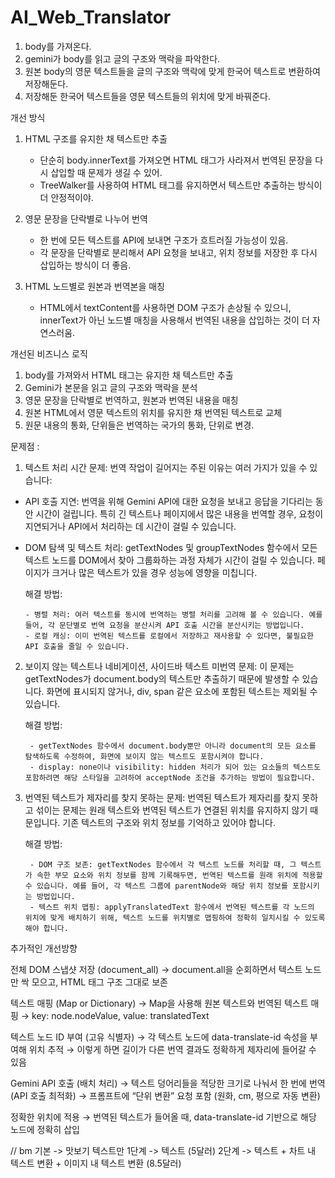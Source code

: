 # AI_Web_Translator



1. body를 가져온다.
2. gemini가 body를 읽고 글의 구조와 맥락을 파악한다.
3. 원본 body의 영문 텍스트들을 글의 구조와 맥락에 맞게 한국어 텍스트로 변환하여 저장해둔다.
4. 저장해둔 한국어 텍스트들을 영문 텍스트들의 위치에 맞게 바꿔준다.

개선 방식
1. HTML 구조를 유지한 채 텍스트만 추출
    - 단순히 body.innerText를 가져오면 HTML 태그가 사라져서 번역된 문장을 다시 삽입할 때 문제가 생길 수 있어.
    - TreeWalker를 사용하여 HTML 태그를 유지하면서 텍스트만 추출하는 방식이 더 안정적이야.

2. 영문 문장을 단락별로 나누어 번역
    - 한 번에 모든 텍스트를 API에 보내면 구조가 흐트러질 가능성이 있음.
    - 각 문장을 단락별로 분리해서 API 요청을 보내고, 위치 정보를 저장한 후 다시 삽입하는 방식이 더 좋음.

3. HTML 노드별로 원본과 번역본을 매칭
    - HTML에서 textContent를 사용하면 DOM 구조가 손상될 수 있으니, innerText가 아닌 노드별 매칭을 사용해서 번역된 내용을 삽입하는 것이 더 자연스러움.

개선된 비즈니스 로직
1. body를 가져와서 HTML 태그는 유지한 채 텍스트만 추출
2. Gemini가 본문을 읽고 글의 구조와 맥락을 분석
3. 영문 문장을 단락별로 번역하고, 원본과 번역된 내용을 매칭
4. 원본 HTML에서 영문 텍스트의 위치를 유지한 채 번역된 텍스트로 교체
5. 원문 내용의 통화, 단위들은 번역하는 국가의 통화, 단위로 변경.

문제점 :
1. 텍스트 처리 시간 문제: 번역 작업이 길어지는 주된 이유는 여러 가지가 있을 수 있습니다:

 -  API 호출 지연: 번역을 위해 Gemini API에 대한 요청을 보내고 응답을 기다리는 동안 시간이 걸립니다. 
    특히 긴 텍스트나 페이지에서 많은 내용을 번역할 경우, 요청이 지연되거나 API에서 처리하는 데 시간이 걸릴 수 있습니다.
 -  DOM 탐색 및 텍스트 처리: getTextNodes 및 groupTextNodes 함수에서 모든 텍스트 노드를 DOM에서 찾아 
    그룹화하는 과정 자체가 시간이 걸릴 수 있습니다. 페이지가 크거나 많은 텍스트가 있을 경우 성능에 영향을 미칩니다.

    해결 방법:

        - 병렬 처리: 여러 텍스트를 동시에 번역하는 병렬 처리를 고려해 볼 수 있습니다. 예를 들어, 각 문단별로 번역 요청을 분산시켜 API 호출 시간을 분산시키는 방법입니다.
        - 로컬 캐싱: 이미 번역된 텍스트를 로컬에서 저장하고 재사용할 수 있다면, 불필요한 API 호출을 줄일 수 있습니다.

2. 보이지 않는 텍스트나 네비게이션, 사이드바 텍스트 미번역 문제: 이 문제는 getTextNodes가 document.body의 텍스트만 추출하기 때문에 발생할 수 있습니다. 화면에 표시되지 않거나, div, span 같은 요소에 포함된 텍스트는 제외될 수 있습니다.

    해결 방법:

        - getTextNodes 함수에서 document.body뿐만 아니라 document의 모든 요소를 탐색하도록 수정하여, 화면에 보이지 않는 텍스트도 포함시켜야 합니다.
        - display: none이나 visibility: hidden 처리가 되어 있는 요소들의 텍스트도 포함하려면 해당 스타일을 고려하여 acceptNode 조건을 추가하는 방법이 필요합니다.

3. 번역된 텍스트가 제자리를 찾지 못하는 문제: 번역된 텍스트가 제자리를 찾지 못하고 섞이는 문제는 원래 텍스트와 번역된 텍스트가 연결된 위치를 유지하지 않기 때문입니다. 기존 텍스트의 구조와 위치 정보를 기억하고 있어야 합니다.

    해결 방법:

        - DOM 구조 보존: getTextNodes 함수에서 각 텍스트 노드를 처리할 때, 그 텍스트가 속한 부모 요소와 위치 정보를 함께 기록해두면, 번역된 텍스트를 원래 위치에 적용할 수 있습니다. 예를 들어, 각 텍스트 그룹에 parentNode와 해당 위치 정보를 포함시키는 방법입니다.
        - 텍스트 위치 맵핑: applyTranslatedText 함수에서 번역된 텍스트를 각 노드의 위치에 맞게 배치하기 위해, 텍스트 노드를 위치별로 맵핑하여 정확히 일치시킬 수 있도록 해야 합니다.


추가적인 개선방향

전체 DOM 스냅샷 저장 (document_all)
→ document.all을 순회하면서 텍스트 노드만 싹 모으고, HTML 태그 구조 그대로 보존

텍스트 매핑 (Map or Dictionary)
→ Map을 사용해 원본 텍스트와 번역된 텍스트 매핑
→ key: node.nodeValue, value: translatedText

텍스트 노드 ID 부여 (고유 식별자)
→ 각 텍스트 노드에 data-translate-id 속성을 부여해 위치 추적
→ 이렇게 하면 길이가 다른 번역 결과도 정확하게 제자리에 들어갈 수 있음

Gemini API 호출 (배치 처리)
→ 텍스트 덩어리들을 적당한 크기로 나눠서 한 번에 번역 (API 호출 최적화)
→ 프롬프트에 “단위 변환” 요청 포함 (원화, cm, 평으로 자동 변환)

정확한 위치에 적용
→ 번역된 텍스트가 들어올 때, data-translate-id 기반으로 해당 노드에 정확히 삽입



// bm
기본 -> 맛보기 텍스트만
1단계 -> 텍스트 (5달러)
2단계 -> 텍스트 + 차트 내 텍스트 변환 + 이미지 내 텍스트 변환 (8.5달러)